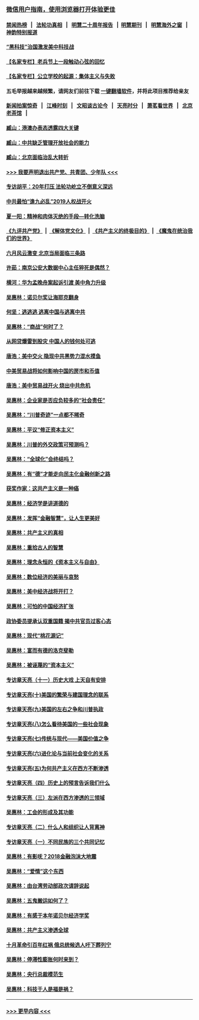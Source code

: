 ### [微信用户指南，使用浏览器打开体验更佳](https://github.com/gfw-breaker/banned-news1/blob/master/indexes/wechat-guide.md?t=0)
#### [禁闻热榜](热点新闻.md?t=0)  &nbsp;&nbsp;|&nbsp;&nbsp; [法轮功真相](https://github.com/gfw-breaker/truth/blob/master/README.md?t=0) &nbsp;&nbsp;|&nbsp;&nbsp; [明慧二十周年报告](https://github.com/gfw-breaker/mh-reports/blob/master/README.md?t=0) &nbsp;&nbsp;|&nbsp;&nbsp;[明慧期刊](https://github.com/gfw-breaker/mh-qikan) &nbsp;&nbsp;|&nbsp;&nbsp; [明慧海外之窗](https://github.com/gfw-breaker/mh-news/blob/master/README.md?t=0) &nbsp;&nbsp;|&nbsp;&nbsp; [神韵特别报道](https://github.com/gfw-breaker/mh-news/blob/master/shenyun.md?t=0)
#### [“黑科技”治国激发美中科技战](../pages/nsc423/n11638056.md?t=02070111) 
#### [【名家专栏】老兵节上一段触动心弦的回忆](../pages/nsc423/n11646016.md?t=02070111) 
#### [【名家专栏】公立学校的起源：集体主义与失败](../pages/nsc423/n11601833.md?t=02070111) 
#### 五毛举报越来越频繁，请网友们前往下载 [一键翻墙软件](https://github.com/gfw-breaker/ssr-accounts)，并将此项目推荐给亲友
#### [新闻拍案惊奇](https://github.com/gfw-breaker/banned-news1/blob/master/pages/link4.md) &nbsp;&nbsp;|&nbsp;&nbsp; [江峰时刻](https://github.com/gfw-breaker/banned-news1/blob/master/pages/link4.md) &nbsp;&nbsp;|&nbsp;&nbsp; [文昭谈古论今](https://github.com/gfw-breaker/banned-news1/blob/master/pages/link4.md) &nbsp;&nbsp;|&nbsp;&nbsp; [天亮时分](https://github.com/gfw-breaker/banned-news1/blob/master/pages/link4.md) &nbsp;&nbsp;|&nbsp;&nbsp; [萧茗看世界](https://github.com/gfw-breaker/banned-news1/blob/master/pages/link4.md) &nbsp;&nbsp;|&nbsp;&nbsp; [北京老茶馆](https://github.com/gfw-breaker/banned-news1/blob/master/pages/link4.md) &nbsp;&nbsp;|&nbsp;&nbsp; 
#### [臧山：港澳办表态透露四大关键](../pages/nsc423/n11421628.md?t=02070111) 
#### [臧山：中共缺乏管理开放社会的能力](../pages/nsc423/n11407457.md?t=02070111) 
#### [臧山：北京面临治乱大转折](../pages/nsc423/n11406895.md?t=02070111) 
#### [>>> 我要声明退出共产党、共青团、少年队 <<<](https://github.com/begood0513/goodnews/blob/master/quit/letter.md) 
#### [专访胡平：20年打压 法轮功屹立不倒意义深远](../pages/nsc423/n11398800.md?t=02070111) 
#### [中共最怕“逢九必乱”2019人权战开火](../pages/nsc423/n11385248.md?t=02070111) 
#### [夏一阳：精神和肉体灭绝的手段—转化洗脑](../pages/nsc423/n11368250.md?t=02070111) 
#### [《九评共产党》](https://github.com/begood0513/9ping.md/blob/master/README.md) &nbsp;|&nbsp; [《解体党文化》](../../../../jtdwh.md/blob/master/README.md)  &nbsp;|&nbsp; [《共产主义的终极目的》](../../../../gczydzjmd.md/blob/master/README.md) &nbsp;|&nbsp; [《魔鬼在统治我们的世界》](../../../../mgztzwmdsj.md/blob/master/README.md) 
#### [六月风云激变 北京当局面临三条路](../pages/nsc423/n11313668.md?t=02070111) 
#### [许茹：南京公安大数据中心主任猝死是偶然？](../pages/nsc423/n11064744.md?t=02070111) 
#### [横河：华为孟晚舟案起诉引渡 美中角力升级](../pages/nsc423/n11027230.md?t=02070111) 
#### [吴惠林：诺贝尔奖让海耶克翻身](../pages/nsc423/n10890049.md?t=02070111) 
#### [何坚：逃逃逃 逃离中国与逃离中共](../pages/nsc423/n10592891.md?t=02070111) 
#### [吴惠林：“商战”何时了？](../pages/nsc423/n10573558.md?t=02070111) 
#### [从网贷爆雷到股灾 中国人的钱何处可逃](../pages/nsc423/n10572800.md?t=02070111) 
#### [唐浩：美中交火 隐现中共黑势力混水摸鱼](../pages/nsc423/n10544040.md?t=02070111) 
#### [中美贸易战将如何影响中国的房市和币值](../pages/nsc423/n10543697.md?t=02070111) 
#### [唐浩：美中贸易战开火 烧出中共危机](../pages/nsc423/n10540126.md?t=02070111) 
#### [吴惠林：企业家是否应负较多的“社会责任”](../pages/nsc423/n10535022.md?t=02070111) 
#### [吴惠林：“川普奇迹”一点都不稀奇](../pages/nsc423/n10512808.md?t=02070111) 
#### [吴惠林：平议“修正资本主义”](../pages/nsc423/n10495724.md?t=02070111) 
#### [吴惠林：川普的外交政策可预测吗？](../pages/nsc423/n10462387.md?t=02070111) 
#### [吴惠林：“全球化”会终结吗？](../pages/nsc423/n10452838.md?t=02070111) 
#### [吴惠林：有“德”才能走向民主化金融创新之路](../pages/nsc423/n10432292.md?t=02070111) 
#### [获奖作家：这共产主义是一种癌](../pages/nsc423/n10431541.md?t=02070111) 
#### [吴惠林：经济学是讲道德的](../pages/nsc423/n10398014.md?t=02070111) 
#### [吴惠林：发挥“金融智慧”，让人生更美好](../pages/nsc423/n10375019.md?t=02070111) 
#### [吴惠林：共产主义的真相](../pages/nsc423/n10351394.md?t=02070111) 
#### [吴惠林：重拾古人的智慧](../pages/nsc423/n10337691.md?t=02070111) 
#### [吴惠林：理念永恒的《资本主义与自由》](../pages/nsc423/n10316274.md?t=02070111) 
#### [吴惠林：数位经济的美丽与哀愁](../pages/nsc423/n10292946.md?t=02070111) 
#### [吴惠林：美中经济战将开打？](../pages/nsc423/n10258825.md?t=02070111) 
#### [吴惠林：可怕的中国经济扩张](../pages/nsc423/n10219147.md?t=02070111) 
#### [政协委员提承认双重国籍 揭中共官员过客心态](../pages/nsc423/n10208809.md?t=02070111) 
#### [吴惠林：现代“桃花源记”](../pages/nsc423/n10185234.md?t=02070111) 
#### [吴惠林：富而有德的洛克斐勒](../pages/nsc423/n10142264.md?t=02070111) 
#### [吴惠林：被诬蔑的“资本主义”](../pages/nsc423/n10124816.md?t=02070111) 
#### [专访章天亮（十一）历史大戏 上天自有安排](../pages/nsc423/n10094905.md?t=02070111) 
#### [专访章天亮(十)美国的繁荣与建国理念的联系](../pages/nsc423/n10094899.md?t=02070111) 
#### [专访章天亮(九)美国的左右之争和川普执政](../pages/nsc423/n10094889.md?t=02070111) 
#### [专访章天亮(八)怎么看待美国的一些社会现象](../pages/nsc423/n10094857.md?t=02070111) 
#### [专访章天亮(七)传统与现代——美国价值之争](../pages/nsc423/n10093140.md?t=02070111) 
#### [专访章天亮(六)进化论与当前社会变化的关系](../pages/nsc423/n10092036.md?t=02070111) 
#### [专访章天亮(五)为何共产主义在西方不断渗透](../pages/nsc423/n10083620.md?t=02070111) 
#### [专访章天亮（四）历史上的预言告诉我们什么](../pages/nsc423/n10083606.md?t=02070111) 
#### [专访章天亮（三）左派在西方渗透的三领域](../pages/nsc423/n10081115.md?t=02070111) 
#### [吴惠林：工会的形成及其功能](../pages/nsc423/n10080633.md?t=02070111) 
#### [专访章天亮（二）什么人和组织让人背离神](../pages/nsc423/n10076637.md?t=02070111) 
#### [专访章天亮（一）不同民族的三个共同记忆](../pages/nsc423/n10074188.md?t=02070111) 
#### [吴惠林：有影呒？2018金融泡沫大地震](../pages/nsc423/n10040534.md?t=02070111) 
#### [吴惠林：“爱情”这个东西](../pages/nsc423/n10019423.md?t=02070111) 
#### [吴惠林：由台湾劳动部政次请辞说起](../pages/nsc423/n9979679.md?t=02070111) 
#### [吴惠林：五鬼搬运如何了？](../pages/nsc423/n9925338.md?t=02070111) 
#### [吴惠林：有感于本年诺贝尔经济学奖](../pages/nsc423/n9871883.md?t=02070111) 
#### [吴惠林：共产主义渗透全球](../pages/nsc423/n9812748.md?t=02070111) 
#### [十月革命引百年红祸 俄总统候选人吁下葬列宁](../pages/nsc423/n9810182.md?t=02070111) 
#### [吴惠林：停滞性膨胀何时来到？](../pages/nsc423/n9764136.md?t=02070111) 
#### [吴惠林：央行总裁模范生](../pages/nsc423/n9728134.md?t=02070111) 
#### [吴惠林：科技于人是福是祸？](../pages/nsc423/n9672982.md?t=02070111) 

----
#### [ >>> 更早内容 <<< ](../indexes/nsc423-earlier.md)
